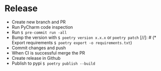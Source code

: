 # Release
* Create new branch and PR
* Run PyCharm code inspection
* Run `$ pre-commit run -all`
* Bump the version with `$ poetry version x.x.x` or `poetry patch`
[//]: # (* Export requirements `$ poetry export -o requirements.txt`)
* Commit changes and push
* When CI is successful merge the PR
* Create release in Github
* Publish to pypi `$ poetry publish --build`
